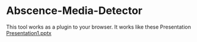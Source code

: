 # Abscence-Media-Detector
This tool works as a plugin to your browser.
It works like these Presentation
[Presentation1.pptx](https://github.com/SATYASAI-UPPALA/Abscence-Media-Detector/files/11241237/Presentation1.pptx)
